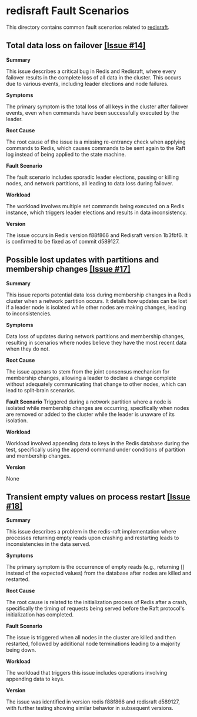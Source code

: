 # redisraft Fault Scenarios

This directory contains common fault scenarios related to [redisraft](https://github.com/RedisLabs/redisraft).

## Total data loss on failover [[Issue #14]](https://github.com/RedisLabs/redisraft/issues/14)

**Summary**

This issue describes a critical bug in Redis and Redisraft, where every failover results in the complete loss of all data in the cluster. This occurs due to various events, including leader elections and node failures.

**Symptoms**

The primary symptom is the total loss of all keys in the cluster after failover events, even when commands have been successfully executed by the leader.

**Root Cause**

The root cause of the issue is a missing re-entrancy check when applying commands to Redis, which causes commands to be sent again to the Raft log instead of being applied to the state machine.

**Fault Scenario**

The fault scenario includes sporadic leader elections, pausing or killing nodes, and network partitions, all leading to data loss during failover.

**Workload**

The workload involves multiple set commands being executed on a Redis instance, which triggers leader elections and results in data inconsistency.


**Version**

The issue occurs in Redis version f88f866 and Redisraft version 1b3fbf6. It is confirmed to be fixed as of commit d589127.

## Possible lost updates with partitions and membership changes [[Issue #17]](https://github.com/RedisLabs/redisraft/issues/17)

**Summary**

This issue reports potential data loss during membership changes in a Redis cluster when a network partition occurs. It details how updates can be lost if a leader node is isolated while other nodes are making changes, leading to inconsistencies.

**Symptoms**

Data loss of updates during network partitions and membership changes, resulting in scenarios where nodes believe they have the most recent data when they do not.

**Root Cause**

The issue appears to stem from the joint consensus mechanism for membership changes, allowing a leader to declare a change complete without adequately communicating that change to other nodes, which can lead to split-brain scenarios.

**Fault Scenario**
Triggered during a network partition where a node is isolated while membership changes are occurring, specifically when nodes are removed or added to the cluster while the leader is unaware of its isolation.

**Workload**

Workload involved appending data to keys in the Redis database during the test, specifically using the append command under conditions of partition and membership changes.

**Version**

None

## Transient empty values on process restart [[Issue #18]](https://github.com/RedisLabs/redisraft/issues/18)

**Summary**

This issue describes a problem in the redis-raft implementation where processes returning empty reads upon crashing and restarting leads to inconsistencies in the data served.

**Symptoms**

The primary symptom is the occurrence of empty reads (e.g., returning [] instead of the expected values) from the database after nodes are killed and restarted.

**Root Cause**

The root cause is related to the initialization process of Redis after a crash, specifically the timing of requests being served before the Raft protocol's initialization has completed.

**Fault Scenario**

The issue is triggered when all nodes in the cluster are killed and then restarted, followed by additional node terminations leading to a majority being down.

**Workload**

The workload that triggers this issue includes operations involving appending data to keys.


**Version**

The issue was identified in version redis f88f866 and redisraft d589127, with further testing showing similar behavior in subsequent versions.


